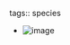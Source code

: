 tags:: species
- ![image](https://peach-geographical-bat-397.mypinata.cloud/ipfs/QmNjS91SGXhwcrzAnp1zsPKEP67BbTZ5HrwmWv8tMCd5ep)
